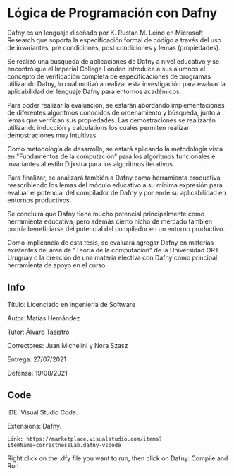 # Lógica de Programación con Dafny

Dafny es un lenguaje diseñado por K. Rustan M. Leino en Microsoft Research que soporta la especificación formal de código a través del uso de invariantes, pre condiciones, post condiciones y lemas (propiedades).

Se realizó una búsqueda de aplicaciones de Dafny a nivel educativo y se encontró que el Imperial College London introduce a sus alumnos el concepto de verificación completa de especificaciones de programas utilizando Dafny, lo cual motivó a realizar esta investigación para evaluar la aplicabilidad del lenguaje Dafny para entornos académicos.

Para poder realizar la evaluación, se estarán abordando implementaciones de diferentes algoritmos conocidos de ordenamiento y búsqueda, junto a lemas que verifican sus propiedades. Las demostraciones se realizarán utilizando inducción y calculations los cuales permiten realizar demostraciones muy intuitivas.

Como metodología de desarrollo, se estará aplicando la metodología vista en "Fundamentos de la computación" para los algoritmos funcionales e invariantes al estilo Dijkstra para los algoritmos iterativos.

Para finalizar, se analizará también a Dafny como herramienta productiva, reescribiendo los lemas del módulo educativo a su mínima expresión para evaluar el potencial del compilador de Dafny y por ende su aplicabilidad en entornos productivos.

Se concluirá que Dafny tiene mucho potencial principalmente como herramienta educativa, pero además cierto nicho de mercado también podría beneficiarse del potencial del compilador en un entorno productivo.

Como implicancia de esta tesis, se evaluará agregar Dafny en materias existentes del área de "Teoría de la computación" de la Universidad ORT Uruguay o la creación de
una materia electiva con Dafny como principal herramienta de apoyo en el curso.

## Info

Título: Licenciado en Ingeniería de Software

Autor: Matías Hernández

Tutor: Álvaro Tasistro

Correctores: Juan Michelini y Nora Szasz

Entrega: 27/07/2021

Defensa: 19/08/2021

## Code

IDE: Visual Studio Code.

Extensions: Dafny.

    Link: https://marketplace.visualstudio.com/items?itemName=correctnessLab.dafny-vscode

Right click on the .dfy file you want to run, then click on Dafny: Compile and Run.
